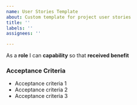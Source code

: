 ```yaml
---
name: User Stories Template
about: Custom template for project user stories
title: ''
labels: ''
assignees: ''

---
```


As a **role** I can **capability** so that **received benefit**

### Acceptance Criteria

- Acceptance criteria 1
- Acceptance criteria 2
- Acceptance criteria 3
